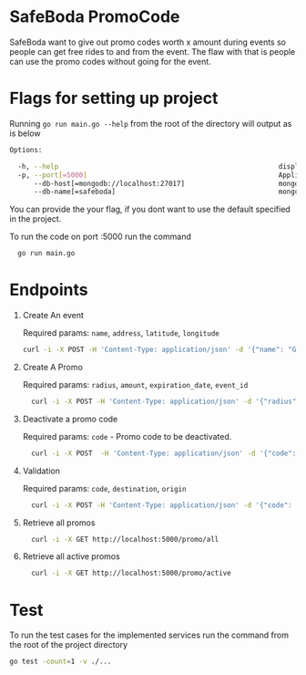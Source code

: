# SafeBoda PromoCode
SafeBoda want to give out promo codes worth x amount during events so people can get
free rides to and from the event. The flaw with that is people can use the promo codes without
going for the event.

# Flags for setting up project 
Running `go run main.go --help` from the root of the directory will output as is below

```sh
Options:

  -h, --help                                                      display help information
  -p, --port[=5000]                                               Application is running on this port
      --db-host[=mongodb://localhost:27017]                       mongoDB host
      --db-name[=safeboda]                                        mongoDB name
```
You can provide the your flag, if you dont want to use the default specified in the project.

To run the code on port :5000 run the command
  ```bash
    go run main.go
  ```

# Endpoints
1. Create An event

    Required params: `name`, `address`, `latitude`, `longitude`

    ```bash
    curl -i -X POST -H 'Content-Type: application/json' -d '{"name": "Grand Global Hotel", "address": "Grand Global Hotel, Kampala, Uganda", "latitude" : 0.3316466, "longitude": 32.5641206 }' http://localhost:5000/promo/event
    ```

2. Create A Promo

    Required params: `radius`, `amount`, `expiration_date`, `event_id`

    ```bash 
      curl -i -X POST -H 'Content-Type: application/json' -d '{"radius": 100,"amount": 1000,"expiration_date": "2019-03-19T11:45:26.371Z", "event_id" : "5c7d792763f44c82858f55ac"}' http://localhost:5000/promo/new
    ```

3. Deactivate a promo code 

    Required params: `code` - Promo code to be deactivated.
    ```bash
      curl -i -X POST  -H 'Content-Type: application/json' -d '{"code": "SAFE-4b71aa34e96d"}' http://localhost:5000/promo/deactivate
    ```
4. Validation 

    Required params: `code`, `destination`, `origin`

    ```bash
      curl -i -X POST -H 'Content-Type: application/json' -d '{"code": "SAFE-4b71aa34e96d","origin": "Grand Global Hotel, Uganda","destination" : "Serena Musa, Uganda"}' http://localhost:5000/promo/validate
    ```

5. Retrieve all promos

    ```bash
      curl -i -X GET http://localhost:5000/promo/all
    ```

6. Retrieve all active promos

    ```bash
      curl -i -X GET http://localhost:5000/promo/active
    ```

# Test
To run the test cases for the implemented services run the command from the root of the project directory
```sh
go test -count=1 -v ./...
```
